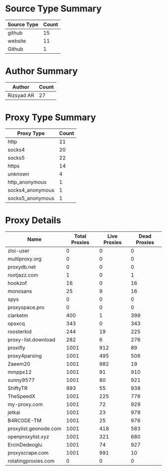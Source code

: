 # Source Type Summary

| Source Type | Count |
|-------------|-------|
| github | 15 |
| website | 11 |
| Github | 1 |


# Author Summary

| Author | Count |
|--------|-------|
| Rizsyad AR | 27 |


# Proxy Type Summary

| Proxy Type | Count |
|------------|-------|
| http | 21 |
| socks4 | 20 |
| socks5 | 22 |
| https | 14 |
| unknown | 4 |
| http_anonymous | 1 |
| socks4_anonymous | 1 |
| socks5_anonymous | 1 |


# Proxy Details

| Name | Total Proxies | Live Proxies | Dead Proxies |
|------|---------------|--------------|---------------|
| zloi-user | 0 | 0 | 0 |
| multiproxy.org | 0 | 0 | 0 |
| proxydb.net | 0 | 0 | 0 |
| rootjazz.com | 1 | 0 | 1 |
| hookzof | 16 | 0 | 16 |
| monosans | 25 | 9 | 16 |
| spys | 0 | 0 | 0 |
| proxyspace.pro | 0 | 0 | 0 |
| clarketm | 400 | 1 | 399 |
| opsxcq | 343 | 0 | 343 |
| roosterkid | 244 | 19 | 225 |
| proxy-list.download | 282 | 6 | 276 |
| proxifly | 1001 | 912 | 89 |
| proxy4parsing | 1001 | 495 | 506 |
| Zaeem20 | 1001 | 982 | 19 |
| mmppx12 | 1001 | 91 | 910 |
| sunny9577 | 1001 | 80 | 921 |
| ShiftyTR | 993 | 55 | 938 |
| TheSpeedX | 1001 | 225 | 776 |
| my-proxy.com | 1001 | 72 | 929 |
| jetkai | 1001 | 23 | 978 |
| B4RC0DE-TM | 1001 | 25 | 976 |
| proxylist.geonode.com | 1001 | 418 | 583 |
| openproxylist.xyz | 1001 | 321 | 680 |
| ErcinDedeoglu | 1001 | 74 | 927 |
| proxyscrape.com | 1001 | 991 | 10 |
| rotatingproxies.com | 0 | 0 | 0 |
